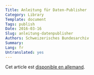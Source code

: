 ```yaml
---
Title: Anleitung für Daten-Publisher
Category: Library
Template: document
Tags: publish
Date: 2016-03-16
Slug: anleitung-datenpublisher
Authors: Schweizerisches Bundesarchiv
Summary:
Lang: fr
Untranslated: yes
---
```


Cet article est [disponible en allemand](/de/library/anleitung-datenpublisher).
